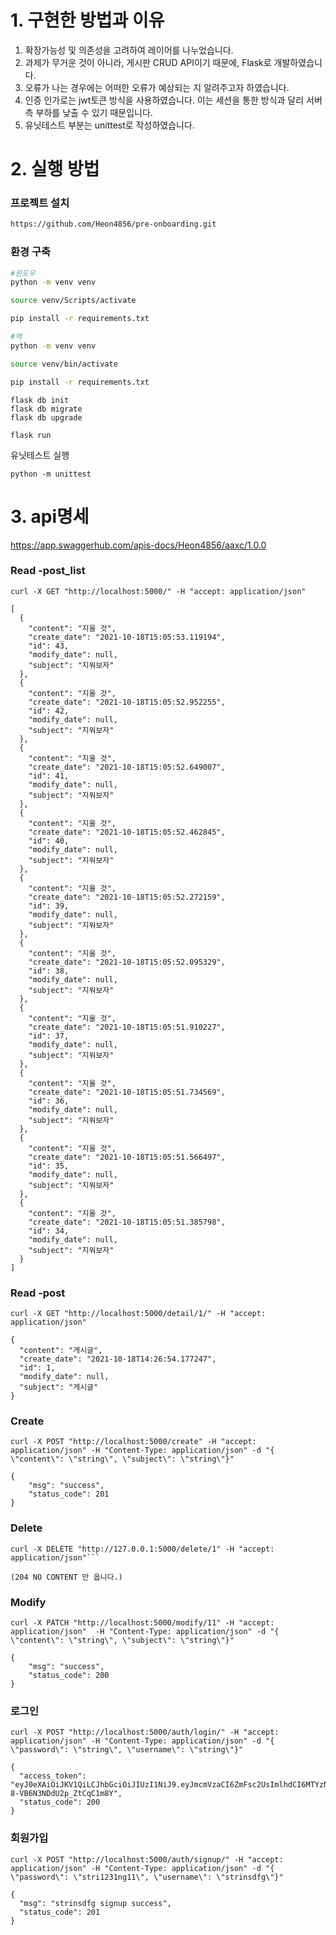 # 1. 구현한 방법과 이유
1. 확장가능성 및 의존성을 고려하여 레이어를 나누었습니다.
2. 과제가 무거운 것이 아니라, 게시판 CRUD API이기 때문에, Flask로 개발하였습니다.
3. 오류가 나는 경우에는 어떠한 오류가 예상되는 지 알려주고자 하였습니다.
4. 인증 인가로는 jwt토큰 방식을 사용하였습니다. 이는 세션을 통한 방식과 달리 서버측 부하를 낮출 수 있기 때문입니다.
5. 유닛테스트 부분는 unittest로 작성하였습니다.


# 2. 실행 방법

### 프로젝트 설치

```bash
https://github.com/Heon4856/pre-onboarding.git
```

 ### 환경 구축

```bash
#윈도우
python -m venv venv

source venv/Scripts/activate

pip install -r requirements.txt
```

```bash
#맥
python -m venv venv

source venv/bin/activate

pip install -r requirements.txt
```

```shell
flask db init
flask db migrate
flask db upgrade
```

```shell
flask run
```

유닛테스트 실행
```shell
python -m unittest
```




# 3. api명세
https://app.swaggerhub.com/apis-docs/Heon4856/aaxc/1.0.0


### Read -post_list
```shell
curl -X GET "http://localhost:5000/" -H "accept: application/json"

[
  {
    "content": "지울 것",
    "create_date": "2021-10-18T15:05:53.119194",
    "id": 43,
    "modify_date": null,
    "subject": "지워보자"
  },
  {
    "content": "지울 것",
    "create_date": "2021-10-18T15:05:52.952255",
    "id": 42,
    "modify_date": null,
    "subject": "지워보자"
  },
  {
    "content": "지울 것",
    "create_date": "2021-10-18T15:05:52.649007",
    "id": 41,
    "modify_date": null,
    "subject": "지워보자"
  },
  {
    "content": "지울 것",
    "create_date": "2021-10-18T15:05:52.462845",
    "id": 40,
    "modify_date": null,
    "subject": "지워보자"
  },
  {
    "content": "지울 것",
    "create_date": "2021-10-18T15:05:52.272159",
    "id": 39,
    "modify_date": null,
    "subject": "지워보자"
  },
  {
    "content": "지울 것",
    "create_date": "2021-10-18T15:05:52.095329",
    "id": 38,
    "modify_date": null,
    "subject": "지워보자"
  },
  {
    "content": "지울 것",
    "create_date": "2021-10-18T15:05:51.910227",
    "id": 37,
    "modify_date": null,
    "subject": "지워보자"
  },
  {
    "content": "지울 것",
    "create_date": "2021-10-18T15:05:51.734569",
    "id": 36,
    "modify_date": null,
    "subject": "지워보자"
  },
  {
    "content": "지울 것",
    "create_date": "2021-10-18T15:05:51.566497",
    "id": 35,
    "modify_date": null,
    "subject": "지워보자"
  },
  {
    "content": "지울 것",
    "create_date": "2021-10-18T15:05:51.385798",
    "id": 34,
    "modify_date": null,
    "subject": "지워보자"
  }
]
```

### Read -post

```shell
curl -X GET "http://localhost:5000/detail/1/" -H "accept: application/json"
```

```shell
{
  "content": "게시글",
  "create_date": "2021-10-18T14:26:54.177247",
  "id": 1,
  "modify_date": null,
  "subject": "게시글"
}
```

### Create
```shell
curl -X POST "http://localhost:5000/create" -H "accept: application/json" -H "Content-Type: application/json" -d "{ \"content\": \"string\", \"subject\": \"string\"}"
```
```shell
{
    "msg": "success",
    "status_code": 201
}
```

### Delete
```shell
curl -X DELETE "http://127.0.0.1:5000/delete/1" -H "accept: application/json"```
```
```shell
(204 NO CONTENT 만 옵니다.)
```

### Modify
```shell
curl -X PATCH "http://localhost:5000/modify/11" -H "accept: application/json"  -H "Content-Type: application/json" -d "{ \"content\": \"string\", \"subject\": \"string\"}"
```
```shell
{
    "msg": "success",
    "status_code": 200
}
```

### 로그인
```shell
curl -X POST "http://localhost:5000/auth/login/" -H "accept: application/json" -H "Content-Type: application/json" -d "{ \"password\": \"string\", \"username\": \"string\"}"
```

```shell
{
  "access_token": "eyJ0eXAiOiJKV1QiLCJhbGciOiJIUzI1NiJ9.eyJmcmVzaCI6ZmFsc2UsImlhdCI6MTYzNDU0MzY4MSwianRpIjoiMTE3NzcyMmUtNmQ0MS00M2Y2LTg5YTktZGI0YTBlYTZlZmEwIiwidHlwZSI6ImFjY2VzcyIsInN1YiI6NCwibmJmIjoxNjM0NTQzNjgxLCJleHAiOjE2MzQ1NDQ1ODF9.-22JE3F9LySXfKdKByS-8-VB6N3NDdU2p_ZtCqC1m8Y",
  "status_code": 200
}
```

### 회원가입
```shell
curl -X POST "http://localhost:5000/auth/signup/" -H "accept: application/json" -H "Content-Type: application/json" -d "{ \"password\": \"stri1231ng11\", \"username\": \"strinsdfg\"}"
```
```shell
{
  "msg": "strinsdfg signup success",
  "status_code": 201
}
```

